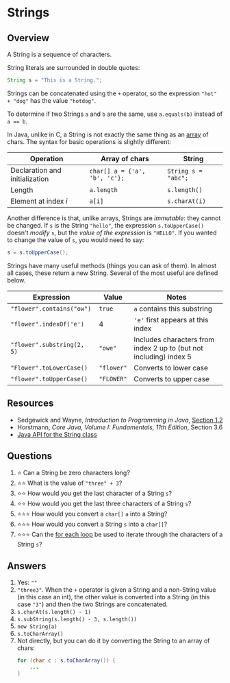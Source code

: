 # Strings
## Overview

A String is a sequence of characters.

String literals are surrounded in double quotes:
```java
String s = "This is a String.";
```

Strings can be concatenated using the `+` operator, so the expression `"hot" + "dog"` has the value `"hotdog"`.

To determine if two Strings `a` and `b` are the same, use `a.equals(b)` instead of `a == b`.

In Java, unlike in C, a String is not exactly the same thing as an [array](arrays.md) of chars. The syntax for basic operations is slightly different:

Operation | Array of chars | String
--- | --- | ---
Declaration and initialization | `char[] a = {'a', 'b', 'c'};` | `String s = "abc";`
Length | `a.length`|`s.length()`
Element at index *i* | `a[i]` | `s.charAt(i)`

Another difference is that, unlike arrays, Strings are *immutable*: they cannot be changed. If `s` is the String `"hello"`, the expression `s.toUpperCase()` doesn't *modify* `s`, but the *value of the expression* is `"HELLO"`. If you wanted to change the value of `s`, you would need to say:
```java
s = s.toUpperCase();
```

Strings have many useful methods (things you can ask of them). In almost all cases, these return a new String. Several of the most useful are defined below.

Expression | Value | Notes
---|---|---
`"flower".contains("ow")`|`true`|`a` contains this substring
`"flower".indexOf('e')`|4|`'e'` first appears at this index
`"flower".substring(2, 5)`|`"owe"`|Includes characters from index 2 up to (but not including) index 5
`"Flower".toLowerCase()`|`"flower"`|Converts to lower case
`"flower".toUpperCase()`|`"FLOWER"`|Converts to upper case

## Resources
- Sedgewick and Wayne, *Introduction to Programming in Java*, [Section 1.2](https://introcs.cs.princeton.edu/java/12types/)
- Horstmann, *Core Java, Volume I: Fundamentals, 11th Edition*, Section 3.6
- [Java API for the String class](https://docs.oracle.com/en/java/javase/11/docs/api/java.base/java/lang/String.html)

## Questions
1. :star: Can a String be zero characters long?
1. :star::star: What is the value of `"three" + 3`?
1. :star::star: How would you get the last character of a String `s`?
1. :star::star: How would you get the last three characters of a String `s`?
1. :star::star::star: How would you convert a `char[]` `a` into a String?
1. :star::star::star: How would you convert a String `s` into a `char[]`?
1. :star::star::star: Can the [for each loop](../control_structures/loops.md#for-each-loops) be used to iterate through the characters of a String `s`?

## Answers
1. Yes: `""`
1. `"three3"`. When the `+` operator is given a String and a non-String value (in this case an int), the other value is converted into a String (in this case `"3"`) and then the two Strings are concatenated.
1. `s.charAt(s.length() - 1)`
1. `s.subString(s.length() - 3, s.length())`
1. `new String(a)`
1. `s.toCharArray()`
1. Not directly, but you can do it by converting the String to an array of chars:
    ```java
    for (char c : s.toCharArray()) {
        ...
    }
